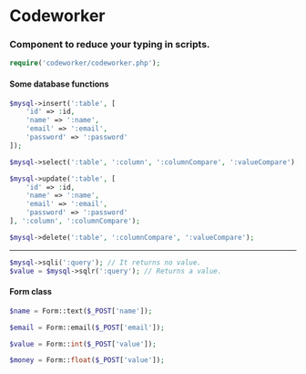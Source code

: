 # Codeworker
### Component to reduce your typing in scripts.

```php
require('codeworker/codeworker.php');
````

#### Some database functions

```php
$mysql->insert(':table', [
    'id' => :id,
    'name' => ':name',
    'email' => ':email',
    'password' => ':password'
]);
````

```php
$mysql->select(':table', ':column', ':columnCompare', ':valueCompare');
````

```php
$mysql->update(':table', [
    'id' => :id,
    'name' => ':name',
    'email' => ':email',
    'password' => ':password'
], ':column', ':columnCompare');
````

```php
$mysql->delete(':table', ':columnCompare', ':valueCompare');
````
---
```php
$mysql->sqli(':query'); // It returns no value.
$value = $mysql->sqlr(':query'); // Returns a value.
````

#### Form class

```php
$name = Form::text($_POST['name']);
````
```php
$email = Form::email($_POST['email']);
````
```php
$value = Form::int($_POST['value']);
````
```php
$money = Form::float($_POST['value']);
````

